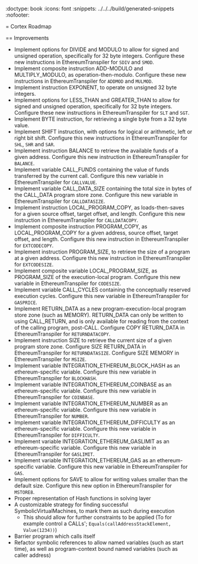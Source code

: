 :doctype: book
:icons: font
:snippets: ../../../build/generated-snippets
:nofooter:

= Cortex Roadmap

== Improvements

* Implement options for DIVIDE and MODULO to allow for signed and unsigned operation,
    specifically for 32 byte integers.
    Configure these new instructions in EthereumTranspiler for `SDIV` and `SMOD`.
* Implement composite instruction ADD-MODULO and MULTIPLY_MODULO, as operation-then-modulo.
    Configure these new instructions in EthereumTranspiler for `ADDMOD` and `MULMOD`.
* Implement instruction EXPONENT, to operate on unsigned 32 byte integers.
* Implement options for LESS_THAN and GREATER_THAN to allow for signed and unsigned operation,
    specifically for 32 byte integers.
    Configure these new instructions in EthereumTranspiler for `SLT` and `SGT`.
* Implement BYTE instruction, for retrieving a single byte from a 32 byte value.
* Implement SHIFT instruction, with options for logical or arithmetic, left or right bit shift.
    Configure this new instructions in EthereumTranspiler for `SHL`, `SHR` and `SAR`.
* Implement instruction BALANCE to retrieve the available funds of a given address.
    Configure this new instruction in EthereumTranspiler for `BALANCE`.
* Implement variable CALL_FUNDS containing the value of funds transferred by the current call.
    Configure this new variable in EthereumTranspiler for `CALLVALUE`.
* Implement variable CALL_DATA_SIZE containing the total size in bytes of the CALL_DATA program store zone.
    Configure this new variable in EthereumTranspiler for `CALLDATASIZE`.
* Implement instruction LOCAL_PROGRAM_COPY, as loads-then-saves for a given source offset, target offset, and length.
    Configure this new instruction in EthereumTranspiler for `CALLDATACOPY`.
* Implement composite instruction PROGRAM_COPY, as LOCAL_PROGRAM_COPY for a given address, source offset, target offset, and length.
    Configure this new instruction in EthereumTranspiler for `EXTCODECOPY`.
* Implement instruction PROGRAM_SIZE, to retrieve the size of a program at a given address.
    Configure this new instruction in EthereumTranspiler for `EXTCODESIZE`.
* Implement composite variable LOCAL_PROGRAM_SIZE, as PROGRAM_SIZE of the execution-local program.
    Configure this new variable in EthereumTranspiler for `CODESIZE`.
* Implement variable CALL_CYCLES containing the conceptually reserved execution cycles.
    Configure this new variable in EthereumTranspiler for `GASPRICE`.
* Implement RETURN_DATA as a new program-execution-local program store zone (such as MEMORY).
    RETURN_DATA can only be written to using CALL_RETURN, and is only available for reading
    from the context of the calling program, post-CALL.
    Configure COPY RETURN_DATA in EthereumTranspiler for `RETURNDATACOPY`.
* Implement instruction SIZE to retrieve the current size of a given program store zone.
    Configure SIZE RETURN_DATA in EthereumTranspiler for `RETURNDATASIZE`.
    Configure SIZE MEMORY in EthereumTranspiler for `MSIZE`.
* Implement variable INTEGRATION_ETHEREUM_BLOCK_HASH as an ethereum-specific variable.
    Configure this new variable in EthereumTranspiler for `BLOCKHASH`.
* Implement variable INTEGRATION_ETHEREUM_COINBASE as an ethereum-specific variable.
    Configure this new variable in EthereumTranspiler for `COINBASE`.
* Implement variable INTEGRATION_ETHEREUM_NUMBER as an ethereum-specific variable.
    Configure this new variable in EthereumTranspiler for `NUMBER`.
* Implement variable INTEGRATION_ETHEREUM_DIFFICULTY as an ethereum-specific variable.
    Configure this new variable in EthereumTranspiler for `DIFFICULTY`.
* Implement variable INTEGRATION_ETHEREUM_GASLIMIT as an ethereum-specific variable.
    Configure this new variable in EthereumTranspiler for `GASLIMIT`.
* Implement variable INTEGRATION_ETHEREUM_GAS as an ethereum-specific variable.
    Configure this new variable in EthereumTranspiler for `GAS`.
* Implement options for SAVE to allow for writing values smaller than the default size.
    Configure this new option in EthereumTranspiler for `MSTORE8`.
* Proper representation of Hash functions in solving layer
* A customizable strategy for finding successful SymbolicVirtualMachines, to mark them as such during execution
   - This should allow for further constraints to be applied (To for example control a CALLs'; `Equals(callAddressStackElement, Value(1234))`)
* Barrier program which calls itself
* Refactor symbolic references to allow named variables (such as start time), as well as program-context bound named variables (such as caller address)
